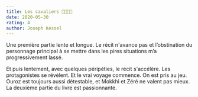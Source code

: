 ```yaml
---
title: Les cavaliers 🐎🏇🏻🐪
date: 2020-05-30
rating: 4
author: Joseph Kessel
---
```


Une première partie lente et longue. Le récit n'avance pas et l’obstination du personnage principal à se mettre dans les pires situations m’a progressivement lassé.

Et puis lentement, avec quelques péripéties, le récit s'accélère. Les protagonistes se révèlent. Et le vrai voyage commence. On est pris au jeu. Ouroz est toujours aussi détestable, et Mokkhi et Zéré ne valent pas mieux. La deuxième partie du livre est passionnante.
